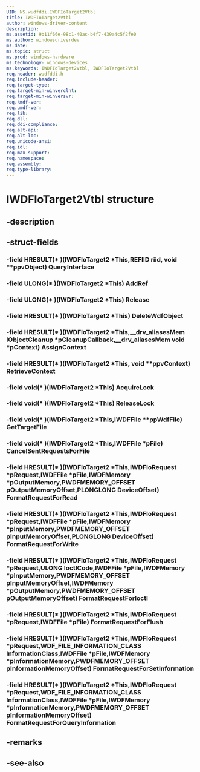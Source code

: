 ```yaml
---
UID: NS.wudfddi.IWDFIoTarget2Vtbl
title: IWDFIoTarget2Vtbl
author: windows-driver-content
description: 
ms.assetid: 9b11f66e-98c1-40ac-b4f7-439a4c5f2fe0
ms.author: windowsdriverdev
ms.date: 
ms.topic: struct
ms.prod: windows-hardware
ms.technology: windows-devices
ms.keywords: IWDFIoTarget2Vtbl, IWDFIoTarget2Vtbl
req.header: wudfddi.h
req.include-header:
req.target-type:
req.target-min-winverclnt:
req.target-min-winversvr:
req.kmdf-ver:
req.umdf-ver:
req.lib:
req.dll:
req.ddi-compliance:
req.alt-api:
req.alt-loc:
req.unicode-ansi:
req.idl:
req.max-support:
req.namespace:
req.assembly:
req.type-library:
---
```


# IWDFIoTarget2Vtbl structure

## -description



## -struct-fields

### -field HRESULT(* )(IWDFIoTarget2 *This,REFIID riid, void **ppvObject) QueryInterface			
 	
### -field ULONG(* )(IWDFIoTarget2 *This) AddRef			
 	
### -field ULONG(* )(IWDFIoTarget2 *This) Release			
 	
### -field HRESULT(* )(IWDFIoTarget2 *This) DeleteWdfObject			
 	
### -field HRESULT(* )(IWDFIoTarget2 *This,__drv_aliasesMem IObjectCleanup *pCleanupCallback,__drv_aliasesMem void *pContext) AssignContext			
 	
### -field HRESULT(* )(IWDFIoTarget2 *This, void **ppvContext) RetrieveContext			
 	
### -field void(* )(IWDFIoTarget2 *This) AcquireLock			
 	
### -field void(* )(IWDFIoTarget2 *This) ReleaseLock			
 	
### -field void(* )(IWDFIoTarget2 *This,IWDFFile **ppWdfFile) GetTargetFile			
 	
### -field void(* )(IWDFIoTarget2 *This,IWDFFile *pFile) CancelSentRequestsForFile			
 	
### -field HRESULT(* )(IWDFIoTarget2 *This,IWDFIoRequest *pRequest,IWDFFile *pFile,IWDFMemory *pOutputMemory,PWDFMEMORY_OFFSET pOutputMemoryOffset,PLONGLONG DeviceOffset) FormatRequestForRead			
 	
### -field HRESULT(* )(IWDFIoTarget2 *This,IWDFIoRequest *pRequest,IWDFFile *pFile,IWDFMemory *pInputMemory,PWDFMEMORY_OFFSET pInputMemoryOffset,PLONGLONG DeviceOffset) FormatRequestForWrite			
 	
### -field HRESULT(* )(IWDFIoTarget2 *This,IWDFIoRequest *pRequest,ULONG IoctlCode,IWDFFile *pFile,IWDFMemory *pInputMemory,PWDFMEMORY_OFFSET pInputMemoryOffset,IWDFMemory *pOutputMemory,PWDFMEMORY_OFFSET pOutputMemoryOffset) FormatRequestForIoctl			
 	
### -field HRESULT(* )(IWDFIoTarget2 *This,IWDFIoRequest *pRequest,IWDFFile *pFile) FormatRequestForFlush			
 	
### -field HRESULT(* )(IWDFIoTarget2 *This,IWDFIoRequest *pRequest,WDF_FILE_INFORMATION_CLASS InformationClass,IWDFFile *pFile,IWDFMemory *pInformationMemory,PWDFMEMORY_OFFSET pInformationMemoryOffset) FormatRequestForSetInformation			
 	
### -field HRESULT(* )(IWDFIoTarget2 *This,IWDFIoRequest *pRequest,WDF_FILE_INFORMATION_CLASS InformationClass,IWDFFile *pFile,IWDFMemory *pInformationMemory,PWDFMEMORY_OFFSET pInformationMemoryOffset) FormatRequestForQueryInformation			
 	
## -remarks

## -see-also